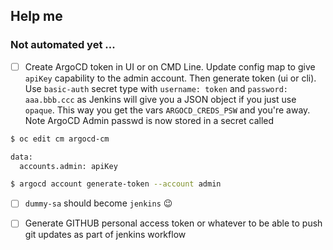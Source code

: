 ## Help me 

### Not automated yet ...

 - [ ]  Create ArgoCD token in UI or on CMD Line. Update config map to give `apiKey` capability to the admin account. Then generate token (ui or cli). Use `basic-auth` secret type with `username: token` and `password: aaa.bbb.ccc` as Jenkins will give you a JSON object if you just use `opaque`. This way you get the vars `ARGOCD_CREDS_PSW` and you're away. Note ArgoCD Admin passwd is now stored in a secret called 

```bash
$ oc edit cm argocd-cm

data:
  accounts.admin: apiKey

$ argocd account generate-token --account admin
```

- [ ] `dummy-sa` should become `jenkins` :wink:

- [ ] Generate GITHUB personal access token or whatever to be able to push git updates as part of jenkins workflow
